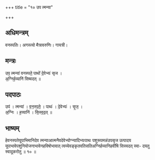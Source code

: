 +++
title = "१० उप त्मन्या"

+++
## अधिमन्त्रम्
वनस्पतिः। अगस्त्यो मैत्रावरुणिः। गायत्री।

## मन्त्रः
उप॒ त्मन्या॑ वनस्पते॒ पाथो॑ दे॒वेभ्यः॑ सृज ।  
अ॒ग्निर्ह॒व्यानि॑ सिष्वदत् ॥

## पदपाठः
उप॑ । त्मन्या॑ । व॒न॒स्प॒ते॒ । पाथः॑ । दे॒वेभ्यः॑ । सृ॒ज॒ ।  
अ॒ग्निः । ह॒व्यानि॑ । सि॒स्व॒द॒त् ॥

## भाष्यम्
हेवनस्पतेयूपाभिमानिदेव त्मन्याआत्मनैवदेवेभ्योग्न्यादिभ्यःपाथः पशुरूपमन्नंउपसृज उत्पादय यूपाभावेपशुनियोजनाभावेनहविषोभावात् त्वय्येवङ्कृतवतिसतिअग्निर्हव्यानिहवींषि सिस्वदत् स्वा- दयतु स्वादूकरोतु ॥ १० ॥